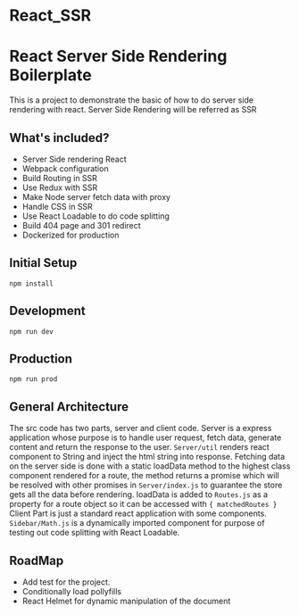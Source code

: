 # React_SSR
# React Server Side Rendering Boilerplate
This is a project to demonstrate the basic of how to do server side rendering with react. Server Side Rendering will be referred as SSR

## What's included?
* Server Side rendering React
* Webpack configuration
* Build Routing in SSR
* Use Redux with SSR
* Make Node server fetch data with proxy
* Handle CSS in SSR
* Use React Loadable to do code splitting
* Build 404 page and 301 redirect
* Dockerized for production

## Initial Setup
```
npm install
```
## Development
```
npm run dev
```
## Production
```
npm run prod
```
## General Architecture
The src code has two parts, server and client code. Server is a express application whose purpose is to handle user request, fetch data, generate content and return the response to the user. ```Server/util``` renders react component to String and inject the html string into response. Fetching data on the server side is done with a static loadData method to the highest class component rendered for a route, the method returns a promise which will be resolved with other promises in ```Server/index.js``` to guarantee the store gets all the data before rendering. loadData is added to ```Routes.js``` as a property for a route object so it can be accessed with ```{ matchedRoutes }```
Client Part is just a standard react application with some components. ```Sidebar/Math.js``` is a dynamically imported component for purpose of testing out code splitting with React Loadable.
## RoadMap
* Add test for the project.
* Conditionally load pollyfills
* React Helmet for dynamic manipulation of the document <head />

